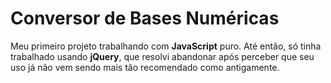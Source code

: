 # Conversor de Bases Numéricas
 Meu primeiro projeto trabalhando com **JavaScript** puro. Até então, só tinha trabalhado usando **jQuery**, que resolvi abandonar após perceber que seu uso já não vem sendo mais tão recomendado como antigamente.